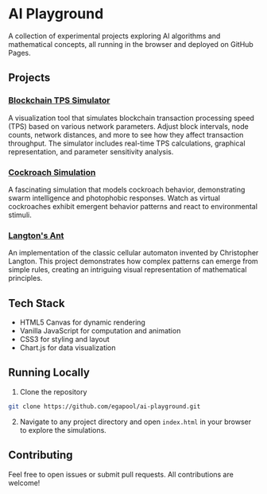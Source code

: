 # AI Playground

A collection of experimental projects exploring AI algorithms and mathematical concepts, all running in the browser and deployed on GitHub Pages.

## Projects

### [Blockchain TPS Simulator](https://egapool.github.io/ai-playground/blockchain-tps/)

A visualization tool that simulates blockchain transaction processing speed (TPS) based on various network parameters. Adjust block intervals, node counts, network distances, and more to see how they affect transaction throughput. The simulator includes real-time TPS calculations, graphical representation, and parameter sensitivity analysis.

### [Cockroach Simulation](https://egapool.github.io/ai-playground/cockroach/)

A fascinating simulation that models cockroach behavior, demonstrating swarm intelligence and photophobic responses. Watch as virtual cockroaches exhibit emergent behavior patterns and react to environmental stimuli.

### [Langton's Ant](https://egapool.github.io/ai-playground/langtons-ant/)

An implementation of the classic cellular automaton invented by Christopher Langton. This project demonstrates how complex patterns can emerge from simple rules, creating an intriguing visual representation of mathematical principles.

## Tech Stack

- HTML5 Canvas for dynamic rendering
- Vanilla JavaScript for computation and animation
- CSS3 for styling and layout
- Chart.js for data visualization

## Running Locally

1. Clone the repository

```bash
git clone https://github.com/egapool/ai-playground.git
```

2. Navigate to any project directory and open `index.html` in your browser to explore the simulations.

## Contributing

Feel free to open issues or submit pull requests. All contributions are welcome!
